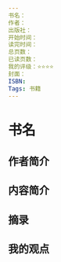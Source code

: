```yaml
---
书名：
作者：
出版社：
开始时间：
读完时间：
总页数：
已读页数：
我的评级：⭐⭐⭐⭐
封面：
ISBN:
Tags: 书籍
---
```

# 书名

## 作者简介

## 内容简介

## 摘录

## 我的观点
